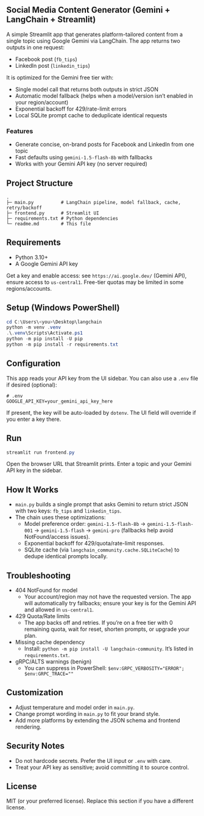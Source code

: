 ## Social Media Content Generator (Gemini + LangChain + Streamlit)

A simple Streamlit app that generates platform-tailored content from a single topic using Google Gemini via LangChain. The app returns two outputs in one request:
- Facebook post (`fb_tips`)
- LinkedIn post (`linkedin_tips`)

It is optimized for the Gemini free tier with:
- Single model call that returns both outputs in strict JSON
- Automatic model fallback (helps when a model/version isn’t enabled in your region/account)
- Exponential backoff for 429/rate-limit errors
- Local SQLite prompt cache to deduplicate identical requests

### Features
- Generate concise, on-brand posts for Facebook and LinkedIn from one topic
- Fast defaults using `gemini-1.5-flash-8b` with fallbacks
- Works with your Gemini API key (no server required)

## Project Structure
```
.
├─ main.py          # LangChain pipeline, model fallback, cache, retry/backoff
├─ frontend.py      # Streamlit UI
├─ requirements.txt # Python dependencies
└─ readme.md        # This file
```

## Requirements
- Python 3.10+
- A Google Gemini API key

Get a key and enable access: see `https://ai.google.dev/` (Gemini API), ensure access to `us-central1`. Free-tier quotas may be limited in some regions/accounts.

## Setup (Windows PowerShell)
```powershell
cd C:\Users\<you>\Desktop\langchain
python -m venv .venv
.\.venv\Scripts\Activate.ps1
python -m pip install -U pip
python -m pip install -r requirements.txt
```

## Configuration
This app reads your API key from the UI sidebar. You can also use a `.env` file if desired (optional):
```env
# .env
GOOGLE_API_KEY=your_gemini_api_key_here
```

If present, the key will be auto-loaded by `dotenv`. The UI field will override if you enter a key there.

## Run
```powershell
streamlit run frontend.py
```
Open the browser URL that Streamlit prints. Enter a topic and your Gemini API key in the sidebar.

## How It Works
- `main.py` builds a single prompt that asks Gemini to return strict JSON with two keys: `fb_tips` and `linkedin_tips`.
- The chain uses these optimizations:
  - Model preference order: `gemini-1.5-flash-8b` → `gemini-1.5-flash-001` → `gemini-1.5-flash` → `gemini-pro` (fallbacks help avoid NotFound/access issues).
  - Exponential backoff for 429/quota/rate-limit responses.
  - SQLite cache (via `langchain_community.cache.SQLiteCache`) to dedupe identical prompts locally.

## Troubleshooting
- 404 NotFound for model
  - Your account/region may not have the requested version. The app will automatically try fallbacks; ensure your key is for the Gemini API and allowed in `us-central1`.
- 429 Quota/Rate limits
  - The app backs off and retries. If you’re on a free tier with 0 remaining quota, wait for reset, shorten prompts, or upgrade your plan.
- Missing cache dependency
  - Install: `python -m pip install -U langchain-community`. It’s listed in `requirements.txt`.
- gRPC/ALTS warnings (benign)
  - You can suppress in PowerShell: `$env:GRPC_VERBOSITY="ERROR"; $env:GRPC_TRACE=""`

## Customization
- Adjust temperature and model order in `main.py`.
- Change prompt wording in `main.py` to fit your brand style.
- Add more platforms by extending the JSON schema and frontend rendering.

## Security Notes
- Do not hardcode secrets. Prefer the UI input or `.env` with care.
- Treat your API key as sensitive; avoid committing it to source control.

## License
MIT (or your preferred license). Replace this section if you have a different license.